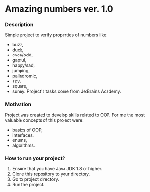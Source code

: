 # Amazing numbers ver. 1.0 #


### Description ###

Simple project to verify properties of numbers like: 
- buzz,
- duck,
- even/odd,
- gapful,
- happy/sad,
- jumping,
- palindromic,
- spy,
- square,
- sunny.
Project's tasks come from JetBrains Academy.

### Motivation ###

Project was created to develop skills related to OOP.
For me the most valuable concepts of this project were:
- basics of OOP,
- interfaces,
- enums,
- algorithms.

### How to run your project? ###
1. Ensure that you have Java JDK 1.8 or higher.
2. Clone this repository to your directory.
3. Go to project directory.
4. Run the project.
